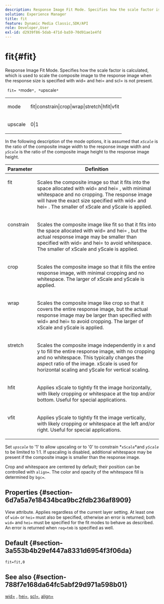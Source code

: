 ```yaml
---
description: Response Image Fit Mode. Specifies how the scale factor is calculated, which is used to scale the composite image to the response image when the response size is specified with wid= and hei= and scl= is not present.
solution: Experience Manager
title: fit
feature: Dynamic Media Classic,SDK/API
role: Developer,User
exl-id: d2939f86-5dab-471d-ba59-70d91ae1e4fd
---
```

# fit{#fit}

Response Image Fit Mode. Specifies how the scale factor is calculated, which is used to scale the composite image to the response image when the response size is specified with wid= and hei= and scl= is not present.

 ` fit= *`mode`*, *`upscale`*`

<table id="simpletable_50FBDC6B7CB2448891DD0F491DEB5ACF"> 
 <tr class="strow"> 
  <td class="stentry"> <p> <span class="codeph"> <span class="varname"> mode </span> </span> </p> </td> 
  <td class="stentry"> <p> <span class="codeph"> fit|constrain|crop|wrap|stretch|hfit|vfit </span> </p> </td> 
 </tr> 
 <tr class="strow"> 
  <td class="stentry"> <p> <span class="codeph"> <span class="varname"> upscale </span> </span> </p> </td> 
  <td class="stentry"> <p> <span class="codeph"> 0|1 </span> </p> </td> 
 </tr> 
</table>

In the following description of the mode options, it is assumed that *`xScale`* is the ratio of the composite image width to the response image width and *`yScale`* is the ratio of the composite image height to the response image height.

<table id="table_33408ECA9D164AFAA249F8589060545E"> 
 <thead> 
  <tr> 
   <th colname="col1" class="entry"> Parameter </th> 
   <th colname="col2" class="entry"> Definition </th> 
  </tr> 
 </thead>
 <tbody> 
  <tr valign="top"> 
   <td colname="col1"> <p> <span class="codeph"> fit </span> </p> </td> 
   <td colname="col2"> <p>Scales the composite image so that it fits into the space allocated with <span class="codeph"> wid= </span> and <span class="codeph"> hei= </span>, with minimal whitespace and no cropping. The response image will have the exact size specified with <span class="codeph"> wid= </span> and <span class="codeph"> hei= </span>. The smaller of <span class="varname"> xScale </span> and <span class="varname"> yScale </span> is applied. </p> </td> 
  </tr> 
  <tr valign="top"> 
   <td colname="col1"> <p> <span class="codeph"> constrain </span> </p> </td> 
   <td colname="col2"> <p>Scales the composite image like <span class="codeph"> fit </span> so that it fits into the space allocated with <span class="codeph"> wid= </span> and <span class="codeph"> hei= </span>, but the actual response image may be smaller than specified with <span class="codeph"> wid= </span> and <span class="codeph"> hei= </span> to avoid whitespace. The smaller of <span class="varname"> xScale </span> and <span class="varname"> yScale </span> is applied. </p> </td> 
  </tr> 
  <tr valign="top"> 
   <td colname="col1"> <p> <span class="codeph"> crop </span> </p> </td> 
   <td colname="col2"> <p>Scales the composite image so that it fills the entire response image, with minimal cropping and no whitespace. The larger of <span class="varname"> xScale </span> and <span class="varname"> yScale </span> is applied. </p> </td> 
  </tr> 
  <tr valign="top"> 
   <td colname="col1"> <p> <span class="codeph"> wrap </span> </p> </td> 
   <td colname="col2"> <p>Scales the composite image like <span class="codeph"> crop </span> so that it covers the entire response image, but the actual response image may be larger than specified with <span class="codeph"> wid= </span> and <span class="codeph"> hei= </span> to avoid cropping. The larger of <span class="varname"> xScale </span> and <span class="varname"> yScale </span>is applied. </p> </td> 
  </tr> 
  <tr valign="top"> 
   <td colname="col1"> <p> <span class="codeph"> stretch </span> </p> </td> 
   <td colname="col2"> <p>Scales the composite image independently in x and y to fill the entire response image, with no cropping and no whitespace. This typically changes the aspect ratio of the image. <span class="varname"> xScale </span> is used for horizontal scaling and <span class="varname"> yScale </span> for vertical scaling. </p> </td> 
  </tr> 
  <tr valign="top"> 
   <td colname="col1"> <p> <span class="codeph"> hfit </span> </p> </td> 
   <td colname="col2"> <p>Applies <span class="varname"> xScale </span> to tightly fit the image horizontally, with likely cropping or whitespace at the top and/or bottom. Useful for special applications. </p> </td> 
  </tr> 
  <tr valign="top"> 
   <td colname="col1"> <p> <span class="codeph"> vfit </span> </p> </td> 
   <td colname="col2"> <p>Applies <span class="varname"> yScale </span> to tightly fit the image vertically, with likely cropping or whitespace at the left and/or right. Useful for special applications. </p> </td> 
  </tr> 
 </tbody> 
</table>

Set *`upscale`* to '1' to allow upscaling or to '0' to constrain *`xScale`*and *`yScale`* to be limited to 1:1. If upscaling is disabled, additional whitespace may be present if the composite image is smaller than the response image.

Crop and whitespace are centered by default; their position can be controlled with `align=`. The color and opacity of the whitespace fill is determined by `bgc=`.

## Properties {#section-6d7a5a7e18434bca9bc2fdb236af8909}

View attribute. Applies regardless of the current layer setting. At least one of `wid=` or `hei=` must also be specified, otherwise an error is returned; both `wid=` and `hei=` must be specified for the fit modes to behave as described. An error is returned when `req=tmb` is specified as well.

## Default {#section-3a553b4b29ef447a8331d6954f3f06da}

`fit=fit,0`

## See also {#section-788f7e168da64fc5abf29d971a598b01}

[wid=](../../../../../is-api/http-ref/image-serving-api-ref/c-http-protocol-reference/c-command-reference/r-is-http-wid.md#reference-bfeadcb67bf4485f851eb21345527e47) , [hei=](../../../../../is-api/http-ref/image-serving-api-ref/c-http-protocol-reference/c-command-reference/r-is-http-hei.md#reference-6d6f556ccc0e4b98a815e8a5c1944a96), [scl=](../../../../../is-api/http-ref/image-serving-api-ref/c-http-protocol-reference/c-command-reference/r-scl.md#reference-b2a74e493d0d407e98fe350551ba3fcc), [align=](../../../../../is-api/http-ref/image-serving-api-ref/c-http-protocol-reference/c-command-reference/r-align.md#reference-b7d6b87c75124d78884f916dd6544bc7)
